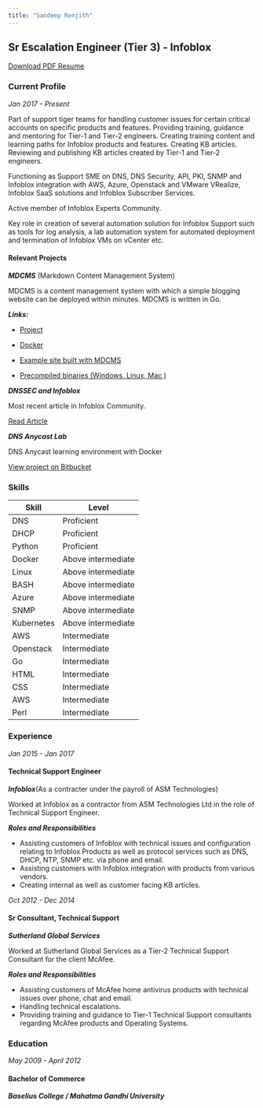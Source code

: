 ```yaml
---
title: "Sandeep Renjith"
---
```

## Sr Escalation Engineer (Tier 3) - Infoblox
<a href="Sandeep_Renjith_Resume.pdf" target="_blank">Download PDF Resume</a>

### Current Profile

*Jan 2017 - Present*

Part of support tiger teams for handling customer issues for certain critical accounts on specific products and features. Providing training, guidance and mentoring for Tier-1 and Tier-2 engineers. Creating training content and learning paths for Infoblox products and features. Creating KB articles. Reviewing and publishing KB articles created by Tier-1 and Tier-2 engineers.


Functioning as Support SME on DNS, DNS Security, API, PKI,  SNMP and Infoblox integration with AWS, Azure, Openstack and VMware VRealize, Infoblox SaaS solutions and Infoblox Subscriber Services.


Active member of Infoblox Experts Community.


Key role in creation of several automation solution for Infoblox Support such as tools for log analysis, a lab automation system for automated deployment and termination of Infoblox VMs on vCenter etc.

 
#### Relevant Projects

***MDCMS*** (Markdown Content Management System)

MDCMS is a content management system with which a simple blogging website can be deployed within minutes.
MDCMS is written in Go.

***Links:***

* [Project](https://github.com/sandeeprenjith/mdcms)

* [Docker](https://hub.docker.com/r/rensande/mdcms/)

* [Example site built with MDCMS](http://www.bytesarena.com)

* [Precompiled binaries (Windows, Linux, Mac )](http://www.bytesarena.com/downloads/)


***DNSSEC and Infoblox***

Most recent article in Infoblox Community.

[Read Article](https://community.infoblox.com/t5/Best-Practices/DNSSEC-and-Infoblox/ba-p/13076)


***DNS Anycast Lab***

DNS Anycast learning environment with Docker

[View project on Bitbucket](https://bitbucket.org/rensande/dns-anycast-lab)

### Skills

|Skill     | Level            |
|----------|------------------|
|DNS       |Proficient        |
|DHCP      |Proficient        |
|Python    |Proficient        |
|Docker    |Above intermediate|
|Linux     |Above intermediate|
|BASH      |Above intermediate|
|Azure     |Above intermediate|
|SNMP      |Above intermediate|
|Kubernetes|Above intermediate|
|AWS       |Intermediate      |
|Openstack |Intermediate      |
|Go        |Intermediate      |
|HTML      |Intermediate      |
|CSS       |Intermediate      |
|AWS       |Intermediate      |
|Perl      |Intermediate      |

### Experience


*Jan 2015 - Jan 2017*

#### Technical Support Engineer
***Infoblox***(As a contracter under the payroll of ASM Technologies)

Worked at Infoblox as a contractor from ASM Technologies Ltd in the role of Technical Support Engineer.

***Roles and Responsibilities***

* Assisting customers of Infoblox with technical issues and configuration relating to Infoblox Products as well as protocol services such as DNS, DHCP, NTP, SNMP  etc. via phone and email.
* Assisting customers with Infoblox integration with products from various vendors.
* Creating internal as well as customer facing KB articles.


*Oct 2012 - Dec 2014*

#### Sr Consultant, Technical Support
***Sutherland Global Services***

Worked at Sutherland Global Services as a Tier-2 Technical Support Consultant for the client McAfee.

***Roles and Responsibilities***

* Assisting customers of McAfee home antivirus products with technical issues over phone, chat and email.
* Handling technical escalations.
* Providing training and guidance to Tier-1 Technical Support consultants regarding McAfee products and Operating Systems.

### Education

*May 2009 - April 2012*

#### Bachelor of Commerce
***Baselius College / Mahatma Gandhi University***
